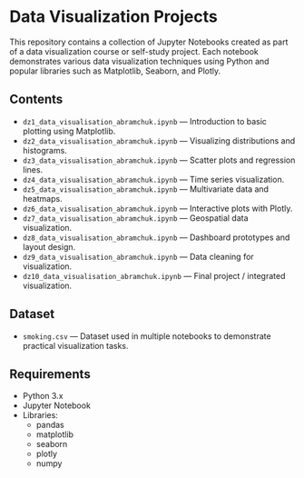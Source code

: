 # Data Visualization Projects

This repository contains a collection of Jupyter Notebooks created as part of a data visualization course or self-study project. Each notebook demonstrates various data visualization techniques using Python and popular libraries such as Matplotlib, Seaborn, and Plotly.

## Contents

- `dz1_data_visualisation_abramchuk.ipynb` — Introduction to basic plotting using Matplotlib.
- `dz2_data_visualisation_abramchuk.ipynb` — Visualizing distributions and histograms.
- `dz3_data_visualisation_abramchuk.ipynb` — Scatter plots and regression lines.
- `dz4_data_visualisation_abramchuk.ipynb` — Time series visualization.
- `dz5_data_visualisation_abramchuk.ipynb` — Multivariate data and heatmaps.
- `dz6_data_visualisation_abramchuk.ipynb` — Interactive plots with Plotly.
- `dz7_data_visualisation_abramchuk.ipynb` — Geospatial data visualization.
- `dz8_data_visualisation_abramchuk.ipynb` — Dashboard prototypes and layout design.
- `dz9_data_visualisation_abramchuk.ipynb` — Data cleaning for visualization.
- `dz10_data_visualisation_abramchuk.ipynb` — Final project / integrated visualization.

## Dataset

- `smoking.csv` — Dataset used in multiple notebooks to demonstrate practical visualization tasks.

## Requirements

- Python 3.x
- Jupyter Notebook
- Libraries:
  - pandas
  - matplotlib
  - seaborn
  - plotly
  - numpy
